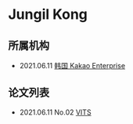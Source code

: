 # Jungil Kong

## 所属机构

- 2021.06.11 [韩国 Kakao Enterprise](../Institutions/Kakao_Enterprise.md)

## 论文列表

- 2021.06.11 No.02 [VITS](../Models/E2E/2021.06.11_VITS.md)